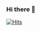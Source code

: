 ### Hi there 👋

[![Hits](https://hits.seeyoufarm.com/api/count/incr/badge.svg?url=https%3A%2F%2Fgithub.com%2Fnattawatsupangsarn015&count_bg=%2379C83D&title_bg=%23555555&icon=grav.svg&icon_color=%23E7E7E7&title=visitors&edge_flat=false)](https://hits.seeyoufarm.com)

<!--
**nattawatsupangsarn015/nattawatsupangsarn015** is a ✨ _special_ ✨ repository because its `README.md` (this file) appears on your GitHub profile.

Here are some ideas to get you started:

- 🔭 I’m currently working on ...
- 🌱 I’m currently learning ...
- 👯 I’m looking to collaborate on ...
- 🤔 I’m looking for help with ...
- 💬 Ask me about ...
- 📫 How to reach me: ...
- 😄 Pronouns: ...
- ⚡ Fun fact: ...
-->
